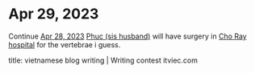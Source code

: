 # Apr 29, 2023

Continue [Apr 28, 2023](Apr%2028,%202023.md) [Phuc (sis husband)](Phuc%20(sis%20husband).md) will have surgery in [Cho Ray hospital](Cho%20Ray%20hospital.md) for the vertebrae i guess. 

title:
vietnamese blog writing | Writing contest itviec.com